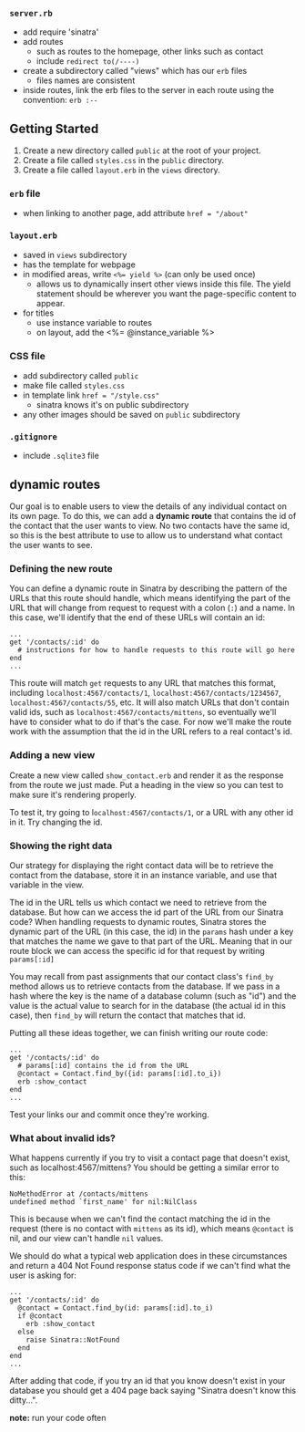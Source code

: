 ### ```server.rb```

- add require 'sinatra'
- add routes
  - such as routes to the homepage, other links such as contact
  - include ```redirect to(/----)```
- create a subdirectory called "views" which has our ```erb``` files
  - files names are consistent
- inside routes, link the erb files to the server in each route using the convention: ```erb :--```

## Getting Started
1. Create a new directory called ```public``` at the root of your project.
2. Create a file called ```styles.css``` in the ```public``` directory.
3. Create a file called ```layout.erb``` in the ```views``` directory.


### ```erb``` file
- when linking to another page, add attribute ```href = "/about"```


### ```layout.erb```
- saved in ```views``` subdirectory
- has the template for webpage
- in modified areas, write ```<%= yield %>``` (can only be used once)
  - allows us to dynamically insert other views inside this file. The yield statement should be wherever you want the page-specific content to appear.
- for titles
  - use instance variable to routes
  - on layout, add the <%= @instance_variable %>

### CSS file
- add subdirectory called ```public```
- make file called ```styles.css```
- in template link ```href = "/style.css"```
  - sinatra knows it's on public subdirectory
- any other images should be saved on ```public``` subdirectory

### ```.gitignore```
- include ```.sqlite3``` file

## dynamic routes
Our goal is to enable users to view the details of any individual contact on its own page. To do this, we can add a **dynamic route** that contains the id of the contact that the user wants to view. No two contacts have the same id, so this is the best attribute to use to allow us to understand what contact the user wants to see.

### Defining the new route
You can define a dynamic route in Sinatra by describing the pattern of the URLs that this route should handle, which means identifying the part of the URL that will change from request to request with a colon (```:```) and a name. In this case, we'll identify that the end of these URLs will contain an id:

```
...
get '/contacts/:id' do
  # instructions for how to handle requests to this route will go here
end
...
```

This route will match ```get``` requests to any URL that matches this format, including ```localhost:4567/contacts/1```, ```localhost:4567/contacts/1234567```, ```localhost:4567/contacts/55```, etc. It will also match URLs that don't contain valid ids, such as ```localhost:4567/contacts/mittens```, so eventually we'll have to consider what to do if that's the case. For now we'll make the route work with the assumption that the id in the URL refers to a real contact's id.

### Adding a new view
Create a new view called ```show_contact.erb``` and render it as the response from the route we just made. Put a heading in the view so you can test to make sure it's rendering properly.

To test it, try going to l```ocalhost:4567/contacts/1```, or a URL with any other id in it. Try changing the id.

### Showing the right data
Our strategy for displaying the right contact data will be to retrieve the contact from the database, store it in an instance variable, and use that variable in the view.

The id in the URL tells us which contact we need to retrieve from the database. But how can we access the id part of the URL from our Sinatra code? When handling requests to dynamic routes, Sinatra stores the dynamic part of the URL (in this case, the id) in the ```params``` hash under a key that matches the name we gave to that part of the URL. Meaning that in our route block we can access the specific id for that request by writing ```params[:id]```

You may recall from past assignments that our contact class's ```find_by``` method allows us to retrieve contacts from the database. If we pass in a hash where the key is the name of a database column (such as "id") and the value is the actual value to search for in the database (the actual id in this case), then ```find_by``` will return the contact that matches that id.

Putting all these ideas together, we can finish writing our route code:

```
...
get '/contacts/:id' do
  # params[:id] contains the id from the URL
  @contact = Contact.find_by({id: params[:id].to_i})
  erb :show_contact
end
...
```

Test your links our and commit once they're working.


### What about invalid ids?
What happens currently if you try to visit a contact page that doesn't exist, such as localhost:4567/mittens? You should be getting a similar error to this:

```
NoMethodError at /contacts/mittens
undefined method `first_name' for nil:NilClass
```

This is because when we can't find the contact matching the id in the request (there is no contact with ```mittens``` as its id), which means ```@contact``` is nil, and our view can't handle ```nil``` values.

We should do what a typical web application does in these circumstances and return a 404 Not Found response status code if we can't find what the user is asking for:

```
...
get '/contacts/:id' do
  @contact = Contact.find_by(id: params[:id].to_i)
  if @contact
    erb :show_contact
  else
    raise Sinatra::NotFound
  end
end
...
```

After adding that code, if you try an id that you know doesn't exist in your database you should get a 404 page back saying "Sinatra doesn't know this ditty...".

**note:** run your code often
